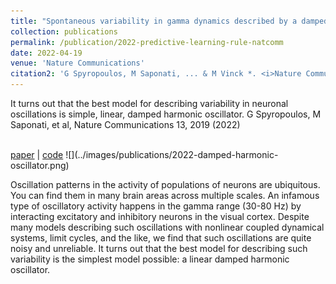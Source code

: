 ```yaml
---
title: "Spontaneous variability in gamma dynamics described by a damped harmonic oscillator driven by noise"
collection: publications
permalink: /publication/2022-predictive-learning-rule-natcomm
date: 2022-04-19
venue: 'Nature Communications'
citation2: 'G Spyropoulos, M Saponati, ... & M Vinck *. <i>Nature Communications</i>, 2022.'
---
```


It turns out that the best model for describing variability in neuronal oscillations is simple, linear, damped harmonic oscillator.
G Spyropoulos, M Saponati, et al, Nature Communications 13, 2019 (2022)

<br>
<a href="https://www.nature.com/articles/s41467-022-29674-x" target="_blank">paper</a> | <a href="https://github.com/matteosaponati/spontaneous-gamma-circuit" target="_blank">code</a>
![](../images/publications/2022-damped-harmonic-oscillator.png)

Oscillation patterns in the activity of populations of neurons are ubiquitous. You can find them in many brain areas across multiple scales. An infamous type of oscillatory activity happens in the gamma range (30-80 Hz) by interacting excitatory and inhibitory neurons in the visual cortex. Despite many models describing such oscillations with nonlinear coupled dynamical systems, limit cycles, and the like, we find that such oscillations are quite noisy and unreliable. It turns out that the best model for describing such variability is the simplest model possible: a linear damped harmonic oscillator.